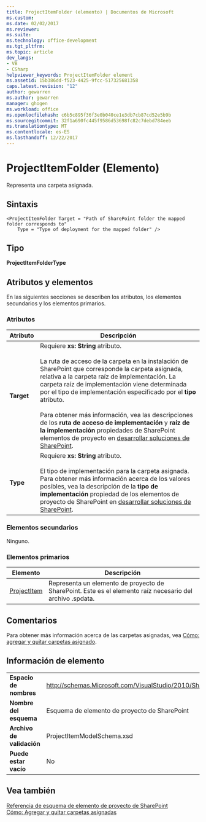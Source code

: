```yaml
---
title: ProjectItemFolder (elemento) | Documentos de Microsoft
ms.custom: 
ms.date: 02/02/2017
ms.reviewer: 
ms.suite: 
ms.technology: office-development
ms.tgt_pltfrm: 
ms.topic: article
dev_langs:
- VB
- CSharp
helpviewer_keywords: ProjectItemFolder element
ms.assetid: 15b386dd-f523-4425-9fcc-517325681358
caps.latest.revision: "12"
author: gewarren
ms.author: gewarren
manager: ghogen
ms.workload: office
ms.openlocfilehash: c6b5c895f36f3e0b040ce1e3db7cb87cd52e5b9b
ms.sourcegitcommit: 32f1a690fc445f9586d53698fc82c7debd784eeb
ms.translationtype: MT
ms.contentlocale: es-ES
ms.lasthandoff: 12/22/2017
---
```

# <a name="projectitemfolder-element"></a>ProjectItemFolder (Elemento)
  Representa una carpeta asignada.  
  
## <a name="syntax"></a>Sintaxis  
  
```  
<ProjectItemFolder Target = "Path of SharePoint folder the mapped folder corresponds to"  
    Type = "Type of deployment for the mapped folder" />  
```  
  
## <a name="type"></a>Tipo  
 **ProjectItemFolderType**  
  
## <a name="attributes-and-elements"></a>Atributos y elementos  
 En las siguientes secciones se describen los atributos, los elementos secundarios y los elementos primarios.  
  
### <a name="attributes"></a>Atributos  
  
|Atributo|Descripción|  
|---------------|-----------------|  
|**Target**|Requiere **xs: String** atributo.<br /><br /> La ruta de acceso de la carpeta en la instalación de SharePoint que corresponde la carpeta asignada, relativa a la carpeta raíz de implementación. La carpeta raíz de implementación viene determinada por el tipo de implementación especificado por el **tipo** atributo.<br /><br /> Para obtener más información, vea las descripciones de los **ruta de acceso de implementación** y **raíz de la implementación** propiedades de SharePoint elementos de proyecto en [desarrollar soluciones de SharePoint](../sharepoint/developing-sharepoint-solutions.md).|  
|**Type**|Requiere **xs: String** atributo.<br /><br /> El tipo de implementación para la carpeta asignada. Para obtener más información acerca de los valores posibles, vea la descripción de la **tipo de implementación** propiedad de los elementos de proyecto de SharePoint en [desarrollar soluciones de SharePoint](../sharepoint/developing-sharepoint-solutions.md).|  
  
### <a name="child-elements"></a>Elementos secundarios  
 Ninguno.  
  
### <a name="parent-elements"></a>Elementos primarios  
  
|Elemento|Descripción|  
|-------------|-----------------|  
|[ProjectItem](../sharepoint/projectitem-element.md)|Representa un elemento de proyecto de SharePoint. Este es el elemento raíz necesario del archivo .spdata.|  
  
## <a name="remarks"></a>Comentarios  
 Para obtener más información acerca de las carpetas asignadas, vea [Cómo: agregar y quitar carpetas asignado](../sharepoint/how-to-add-and-remove-mapped-folders.md).  
  
## <a name="element-information"></a>Información de elemento  
  
|||  
|-|-|  
|**Espacio de nombres**|http://schemas.Microsoft.com/VisualStudio/2010/SharePointTools/SharePointProjectItemModel|  
|**Nombre del esquema**|Esquema de elemento de proyecto de SharePoint|  
|**Archivo de validación**|ProjectItemModelSchema.xsd|  
|**Puede estar vacío**|No|  
  
## <a name="see-also"></a>Vea también  
 [Referencia de esquema de elemento de proyecto de SharePoint](../sharepoint/sharepoint-project-item-schema-reference.md)   
 [Cómo: Agregar y quitar carpetas asignadas](../sharepoint/how-to-add-and-remove-mapped-folders.md)  
  
  